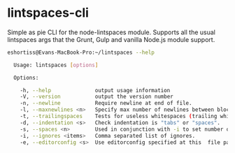 lintspaces-cli
==============

Simple as pie CLI for the node-lintspaces module. Supports all the usual 
lintspaces args that the Grunt, Gulp and vanilla Node.js module support.

```bash
eshortiss@Evans-MacBook-Pro:~/lintspaces --help

  Usage: lintspaces [options]

  Options:

    -h, --help              output usage information
    -V, --version           output the version number
    -n, --newline           Require newline at end of file.
    -l, --maxnewlines <n>   Specify max number of newlines between blocks.
    -t, --trailingspaces    Tests for useless whitespaces (trailing whitespaces) at each line ending of all files.
    -d, --indentation <s>   Check indentation is "tabs" or "spaces".
    -s, --spaces <n>        Used in conjunction with -i to set number of spaces.
    -i, --ignores <items>   Comma separated list of ignores.
    -e, --editorconfig <s>  Use editorconfig specified at this  file path for settings.
```